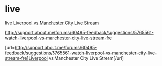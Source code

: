 live
====

live
<a href="http://support.about.me/forums/60495-feedback/suggestions/5765561-watch-liverpool-vs-manchester-city-live-stream-fre">Liverpool vs Manchester City Live Stream</a>

http://support.about.me/forums/60495-feedback/suggestions/5765561-watch-liverpool-vs-manchester-city-live-stream-fre

[url=http://support.about.me/forums/60495-feedback/suggestions/5765561-watch-liverpool-vs-manchester-city-live-stream-fre]Liverpool vs Manchester City Live Stream[/url]
